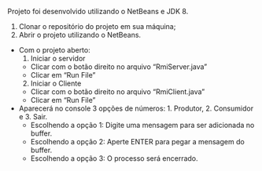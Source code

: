 Projeto foi desenvolvido utilizando o NetBeans e JDK 8. 

1. Clonar o repositório do projeto em sua máquina;
2. Abrir o projeto utilizando o NetBeans.

* Com o projeto aberto:
  1. Iniciar o servidor 
    - Clicar com o botão direito no arquivo “RmiServer.java”
    - Clicar em “Run File”
  2. Iniciar o Cliente
    - Clicar com o botão direito no arquivo “RmiClient.java”
    - Clicar em “Run File” 
 * Aparecerá no console 3 opções de números: 1. Produtor, 2. Consumidor e 3. Sair. 
   - Escolhendo a opção 1: Digite uma mensagem para ser adicionada no buffer.
   - Escolhendo a opção 2: Aperte ENTER para pegar a mensagem do buffer.
   - Escolhendo a opção 3: O processo será encerrado. 
